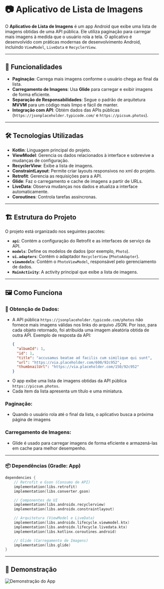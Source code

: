 # 📷 Aplicativo de Lista de Imagens

O **Aplicativo de Lista de Imagens** é um app Android que exibe uma lista de imagens obtidas de uma API pública. Ele utiliza paginação para carregar mais imagens à medida que o usuário rola a tela. O aplicativo é desenvolvido com práticas modernas de desenvolvimento Android, incluindo `ViewModel`, `LiveData` e `RecyclerView`.

---

## 🚀 Funcionalidades

- **Paginação**: Carrega mais imagens conforme o usuário chega ao final da lista.  
- **Carregamento de Imagens**: Usa **Glide** para carregar e exibir imagens de forma eficiente.  
- **Separação de Responsabilidades**: Segue o padrão de arquitetura **MVVM** para um código mais limpo e fácil de manter.  
- **Integração com API**: Obtém dados das APIs públicas (`https://jsonplaceholder.typicode.com/` e `https://picsum.photos`).  

---

## 🛠️ Tecnologias Utilizadas

- **Kotlin**: Linguagem principal do projeto.  
- **ViewModel**: Gerencia os dados relacionados à interface e sobrevive a mudanças de configuração.  
- **RecyclerView**: Exibe a lista de imagens.
- **ConstraintLayout**: Permite criar layouts responsivos no xml do projeto.
- **Retrofit**: Gerencia as requisições para a API.  
- **Glide**: Faz o carregamento e cache de imagens a partir de URLs.
- **LiveData**: Observa mudanças nos dados e atualiza a interface automaticamente.   
- **Coroutines**: Controla tarefas assíncronas.  

---

## 🏗️ Estrutura do Projeto

O projeto está organizado nos seguintes pacotes:

- **`api`**: Contém a configuração do Retrofit e as interfaces de serviço da API.  
- **`models`**: Define os modelos de dados (por exemplo, `Photo`).  
- **`ui.adapters`**: Contém o adaptador `RecyclerView` (`PhotoAdapter`).  
- **`viewmodels`**: Contém o `PhotoViewModel`, responsável pelo gerenciamento de dados.  
- **`MainActivity`**: A activity principal que exibe a lista de imagens.  

---

## 🖼️ Como Funciona

### 📡 Obtenção de Dados:

- A API pública `https://jsonplaceholder.typicode.com/photos` não fornece mais imagens válidas nos links do arquivo JSON. Por isso, para cada objeto retornado, foi atribuída uma imagem aleatória obtida de outra API.
  Exemplo de resposta da API:
  ```json
  {
    "albumId": 1,
    "id": 1,
    "title": "accusamus beatae ad facilis cum similique qui sunt",
    "url": "https://via.placeholder.com/600/92c952",
    "thumbnailUrl": "https://via.placeholder.com/150/92c952"
  }
  ```
- O app exibe uma lista de imagens obtidas da API pública `https://picsum.photos`.
- Cada item da lista apresenta um título e uma miniatura.

###  Paginação:

- Quando o usuário rola até o final da lista, o aplicativo busca a próxima página de imagens

###  Carregamento de Imagens:

- Glide é usado para carregar imagens de forma eficiente e armazená-las em cache para melhor desempenho.

---

### 📦 Dependências (Gradle: App)

```kts
dependencies {
    // Retrofit e Gson (Consumo de API)
    implementation(libs.retrofit)
    implementation(libs.converter.gson)

    // Componentes de UI
    implementation(libs.androidx.recyclerview)
    implementation(libs.androidx.constraintlayout)

    // Arquitetura (ViewModel e LiveData)
    implementation(libs.androidx.lifecycle.viewmodel.ktx)
    implementation(libs.androidx.lifecycle.livedata.ktx)
    implementation(libs.kotlinx.coroutines.android)

    // Glide (Carregamento de Imagens)
    implementation(libs.glide)
}
```

---

## 🎥 Demonstração
![Demonstração do App](./demo.gif)


